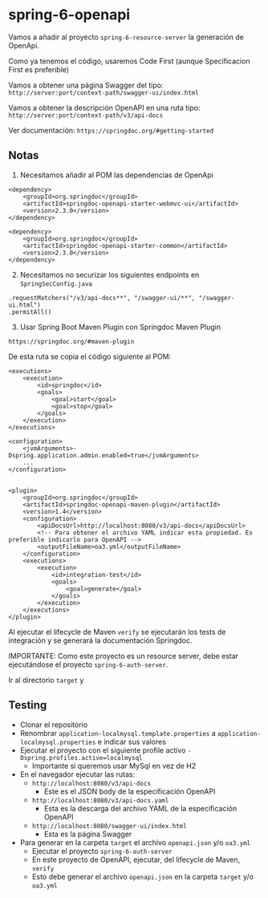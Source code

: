 # spring-6-openapi

Vamos a añadir al proyecto `spring-6-resource-server` la generación de OpenApi.

Como ya tenemos el código, usaremos Code First (aunque Specificacion First es preferible)

Vamos a obtener una página Swagger del tipo: `http://server:port/context-path/swagger-ui/index.html`

Vamos a obtener la descripción OpenAPI en una ruta tipo: `http://server:port/context-path/v3/api-docs`

Ver documentación: `https://springdoc.org/#getting-started`

## Notas

1. Necesitamos añadir al POM las dependencias de OpenApi

```
<dependency>
    <groupId>org.springdoc</groupId>
    <artifactId>springdoc-openapi-starter-webmvc-ui</artifactId>
    <version>2.3.0</version>
</dependency>

<dependency>
    <groupId>org.springdoc</groupId>
    <artifactId>springdoc-openapi-starter-common</artifactId>
    <version>2.3.0</version>
</dependency>
```

2. Necesitamos no securizar los siguientes endpoints en `SpringSecConfig.java`

```
.requestMatchers("/v3/api-docs**", "/swagger-ui/**", "/swagger-ui.html")
.permitAll()
```

3. Usar Spring Boot Maven Plugin con Springdoc Maven Plugin

`https://springdoc.org/#maven-plugin`

De esta ruta se copia el código siguiente al POM:

```
<executions>
    <execution>
        <id>springdoc</id>
        <goals>
            <goal>start</goal>
            <goal>stop</goal>
        </goals>
    </execution>
</executions>

<configuration>
    <jvmArguments>-Dspring.application.admin.enabled=true</jvmArguments>
    ...
</configuration>
  
  
<plugin>
    <groupId>org.springdoc</groupId>
    <artifactId>springdoc-openapi-maven-plugin</artifactId>
    <version>1.4</version>
    <configuration>
        <apiDocsUrl>http://localhost:8080/v3/api-docs</apiDocsUrl>
        <!-- Para obtener el archivo YAML indicar esta propiedad. Es preferible indicarlo para OpenAPI -->	
		<outputFileName>oa3.yml</outputFileName>
    </configuration>    
    <executions>
        <execution>
            <id>integration-test</id>
            <goals>
                <goal>generate</goal>
            </goals>
        </execution>
    </executions>
</plugin>                          
```

Al ejecutar el lifecycle de Maven `verify` se ejecutarán los tests de integración y se generará la documentación Springdoc.

IMPORTANTE: Como este proyecto es un resource server, debe estar ejecutándose el proyecto `spring-6-auth-server`.

Ir al directorio `target` y 

## Testing

- Clonar el repositorio
- Renombrar `application-localmysql.template.properties` a `application-localmysql.properties` e indicar sus valores
- Ejecutar el proyecto con el siguiente profile activo `-Dspring.profiles.active=localmysql`
  - Importante si queremos usar MySql en vez de H2
- En el navegador ejecutar las rutas:
  - `http://localhost:8080/v3/api-docs`
    - Este es el JSON body de la especificación OpenAPI
  - `http://localhost:8080/v3/api-docs.yaml`
    - Esta es la descarga del archivo YAML de la especificación OpenAPI
  - `http://localhost:8080/swagger-ui/index.html`
    - Esta es la página Swagger
- Para generar en la carpeta `target` el archivo `openapi.json` y/o `oa3.yml`
  - Ejecutar el proyecto `spring-6-auth-server`
  - En este proyecto de OpenAPI, ejecutar, del lifecycle de Maven, `verify`
  - Esto debe generar el archivo `openapi.json` en la carpeta `target` y/o `oa3.yml`